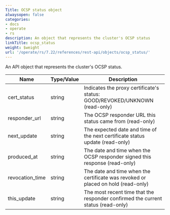 ```yaml
---
Title: OCSP status object
alwaysopen: false
categories:
- docs
- operate
- rs
description: An object that represents the cluster's OCSP status
linkTitle: ocsp_status
weight: $weight
url: '/operate/rs/7.22/references/rest-api/objects/ocsp_status/'
---
```


An API object that represents the cluster's OCSP status.

| Name | Type/Value | Description |
|------|------------|-------------|
| cert_status | string | Indicates the proxy certificate's status: GOOD/REVOKED/UNKNOWN (read-only) |
| responder_url | string | The OCSP responder URL this status came from (read-only) |
| next_update | string | The expected date and time of the next certificate status update (read-only) |
| produced_at | string | The date and time when the OCSP responder signed this response (read-only) |
| revocation_time | string | The date and time when the certificate was revoked or placed on hold (read-only) |
| this_update | string | The most recent time that the responder confirmed the current status (read-only) |
